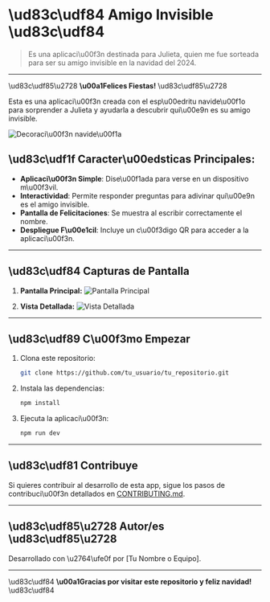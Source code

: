 # \ud83c\udf84 Amigo Invisible \ud83c\udf84

> Es una aplicaci\u00f3n destinada para Julieta, quien me fue sorteada para ser su amigo invisible en la navidad del 2024.

---

\ud83c\udf85\u2728 **\u00a1Felices Fiestas!** \ud83c\udf85\u2728

Esta es una aplicaci\u00f3n creada con el esp\u00edritu navide\u00f1o para sorprender a Julieta y ayudarla a descubrir qui\u00e9n es su amigo invisible.

![Decoraci\u00f3n navide\u00f1a](https://via.placeholder.com/800x200?text=%F0%9F%8E%84+Imagen+Navide%C3%B1a+de+Ejemplo)

## \ud83c\udf1f Caracter\u00edsticas Principales:

- **Aplicaci\u00f3n Simple**: Dise\u00f1ada para verse en un dispositivo m\u00f3vil.
- **Interactividad**: Permite responder preguntas para adivinar qui\u00e9n es el amigo invisible.
- **Pantalla de Felicitaciones**: Se muestra al escribir correctamente el nombre.
- **Despliegue F\u00e1cil**: Incluye un c\u00f3digo QR para acceder a la aplicaci\u00f3n.

---

## \ud83c\udf84 Capturas de Pantalla

1. **Pantalla Principal:**
   ![Pantalla Principal](https://via.placeholder.com/600x400?text=Captura+1)

2. **Vista Detallada:**
   ![Vista Detallada](https://via.placeholder.com/600x400?text=Captura+2)

---

## \ud83c\udf89 C\u00f3mo Empezar

1. Clona este repositorio:
   ```bash
   git clone https://github.com/tu_usuario/tu_repositorio.git
   ```

2. Instala las dependencias:
   ```bash
   npm install
   ```

3. Ejecuta la aplicaci\u00f3n:
   ```bash
   npm run dev
   ```

---

## \ud83c\udf81 Contribuye

Si quieres contribuir al desarrollo de esta app, sigue los pasos de contribuci\u00f3n detallados en [CONTRIBUTING.md](CONTRIBUTING.md).

---

## \ud83c\udf85\u2728 Autor/es \ud83c\udf85\u2728

Desarrollado con \u2764\ufe0f por [Tu Nombre o Equipo].

---

\ud83c\udf84 **\u00a1Gracias por visitar este repositorio y feliz navidad!** \ud83c\udf84

